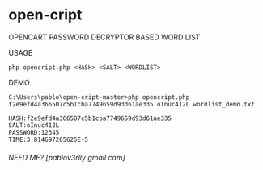 # open-cript
OPENCART PASSWORD DECRYPTOR BASED WORD LIST


USAGE
```
php opencript.php <HASH> <SALT> <WORDLIST>
```

  
  
DEMO
```
C:\Users\pablo\open-cript-master>php opencript.php f2e9efd4a366507c5b1cba7749659d93d61ae335 oInuc412L wordlist_demo.txt

HASH:f2e9efd4a366507c5b1cba7749659d93d61ae335
SALT:oInuc412L
PASSWORD:12345
TIME:3.814697265625E-5
```

###### _NEED ME? [pablov3rlly gmail com]_
